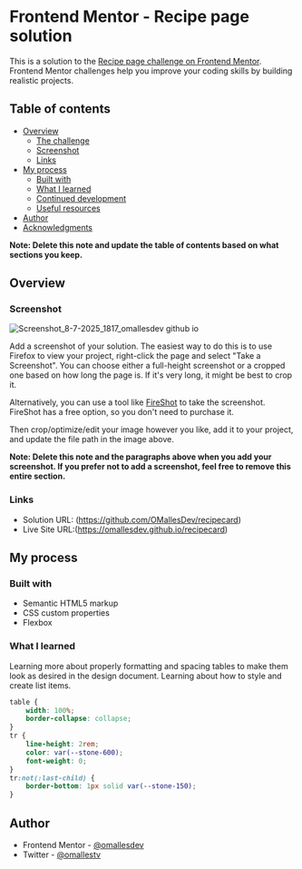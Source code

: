 # Frontend Mentor - Recipe page solution

This is a solution to the [Recipe page challenge on Frontend Mentor](https://www.frontendmentor.io/challenges/recipe-page-KiTsR8QQKm). Frontend Mentor challenges help you improve your coding skills by building realistic projects. 

## Table of contents

- [Overview](#overview)
  - [The challenge](#the-challenge)
  - [Screenshot](#screenshot)
  - [Links](#links)
- [My process](#my-process)
  - [Built with](#built-with)
  - [What I learned](#what-i-learned)
  - [Continued development](#continued-development)
  - [Useful resources](#useful-resources)
- [Author](#author)
- [Acknowledgments](#acknowledgments)

**Note: Delete this note and update the table of contents based on what sections you keep.**

## Overview

### Screenshot

![Screenshot_8-7-2025_1817_omallesdev github io](https://github.com/user-attachments/assets/4f0e46ff-486d-4410-a5bf-51d85b319871)


Add a screenshot of your solution. The easiest way to do this is to use Firefox to view your project, right-click the page and select "Take a Screenshot". You can choose either a full-height screenshot or a cropped one based on how long the page is. If it's very long, it might be best to crop it.

Alternatively, you can use a tool like [FireShot](https://getfireshot.com/) to take the screenshot. FireShot has a free option, so you don't need to purchase it. 

Then crop/optimize/edit your image however you like, add it to your project, and update the file path in the image above.

**Note: Delete this note and the paragraphs above when you add your screenshot. If you prefer not to add a screenshot, feel free to remove this entire section.**

### Links

- Solution URL: (https://github.com/OMallesDev/recipecard)
- Live Site URL:(https://omallesdev.github.io/recipecard)

## My process

### Built with

- Semantic HTML5 markup
- CSS custom properties
- Flexbox

### What I learned

Learning more about properly formatting and spacing tables to make them look as desired in the design document. Learning about how to style and create list items.

```css
table {
    width: 100%;
    border-collapse: collapse;
}
tr {
    line-height: 2rem;
    color: var(--stone-600);
    font-weight: 0;
}
tr:not(:last-child) {
    border-bottom: 1px solid var(--stone-150);
}
```

## Author

- Frontend Mentor - [@omallesdev](https://www.frontendmentor.io/profile/omallesdev)
- Twitter - [@omallestv](https://www.twitter.com/omallestv)

